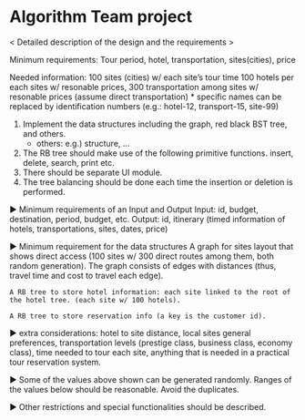 # Algorithm Team project

< Detailed description of the design and the requirements >

Minimum requirements: Tour period, hotel, transportation, sites(cities), price

Needed information:
    100 sites (cities) w/ each site’s tour time
    100 hotels per each sites w/ resonable prices,
    300 transportation among sites w/ resonable prices (assume direct transportation)
    * specific names can be replaced by identification numbers
      (e.g.: hotel-12, transport-15, site-99)
      


1) Implement the data structures including the graph, red black BST tree, and others.
    * others: e.g.) structure, ...
2) The RB tree should make use of the following primitive functions.
   insert, delete, search, print etc.
3) There should be separate UI module.
4) The tree balancing should be done each time the insertion or deletion is performed.



▶ Minimum requirements of an Input and Output
    Input: id, budget, destination, period, budget, etc.
    Output: id, itinerary (timed information of hotels, transportations, sites, dates, price)
    
▶ Minimum requirement for the data structures
    A graph for sites layout that shows direct access (100 sites w/ 300 direct routes among them, both random generation).
    The graph consists of edges with distances (thus, travel time and cost to travel each edge).
    
    A RB tree to store hotel information: each site linked to the root of the hotel tree. (each site w/ 100 hotels).
    
    A RB tree to store reservation info (a key is the customer id).
    
    

▶ extra considerations: hotel to site distance, local sites general preferences, transportation levels (prestige class, business class, economy class), time needed to tour each site, anything that is needed in a practical tour reservation system.

▶ Some of the values above shown can be generated randomly.
Ranges of the values below should be reasonable. Avoid the duplicates.

▶ Other restrictions and special functionalities should be described.
